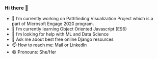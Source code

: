 ### Hi there 👋

<!--
**soumyaa1804/soumyaa1804** is a ✨ _special_ ✨ repository because its `README.md` (this file) appears on your GitHub profile.

Here are some ideas to get you started:
-->

- 🔭 I’m currently working on Pathfinding Visualization Project which is a part of Microsoft Engage 2020 program.
- 🌱 I’m currently learning Object Oriented Javascript (ES6) 
- 🤔 I’m looking for help with ML and Data Science
- 💬 Ask me about best free online Django resources
- 📫 How to reach me: Mail or LinkedIn
- 😄 Pronouns: She/Her
<!-- - ⚡ Fun fact: ... -->


